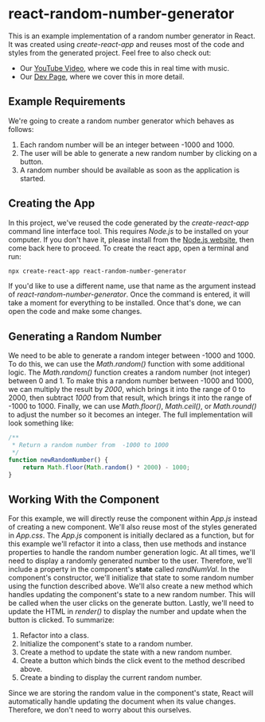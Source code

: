 # react-random-number-generator
This is an example implementation of a random number generator in React. It was created using *create-react-app* and reuses most of the code and styles from the generated project. Feel free to also check out:
* Our [YouTube Video](https://youtu.be/_PepQeX7J0w), where we code this in real time with music.
* Our [Dev Page](https://bytethisstore.com/articles/pg/react-tutorial-random-number-generator), where we cover this in more detail.

## Example Requirements
We're going to create a random number generator which behaves as follows:

1. Each random number will be an integer between -1000 and 1000.
1. The user will be able to generate a new random number by clicking on a button.
1. A random number should be available as soon as the application is started.

## Creating the App
In this project, we've reused the code generated by the *create-react-app* command line interface tool. This requires *Node.js* to be installed on your computer. If you don't have it, please install from the [Node.js website](https://nodejs.org/), then come back here to proceed. To create the react app, open a terminal and run:

```txt
npx create-react-app react-random-number-generator
```

If you'd like to use a different name, use that name as the argument instead of *react-random-number-generator*. Once the command is entered, it will take a moment for everything to be installed. Once that's done, we can open the code and make some changes.

## Generating a Random Number
We need to be able to generate a random integer between -1000 and 1000. To do this, we can use the *Math.random()* function with some additional logic. The *Math.random()* function creates a random number (not integer) between 0 and 1. To make this a random number between -1000 and 1000, we can multiply the result by *2000*, which brings it into the range of 0 to 2000, then subtract *1000* from that result, which brings it into the range of -1000 to 1000. Finally, we can use *Math.floor()*, *Math.ceil()*, or *Math.round()* to adjust the number so it becomes an integer. The full implementation will look something like:
```javascript
/**
 * Return a random number from  -1000 to 1000
 */
function newRandomNumber() {
    return Math.floor(Math.random() * 2000) - 1000;
}
```

## Working With the Component
For this example, we will directly reuse the component within *App.js* instead of creating a new component. We'll also reuse most of the styles generated in *App.css*. The *App.js* component is initially declared as a function, but for this example we'll refactor it into a class, then use methods and instance properties to handle the random number generation logic. At all times, we'll need to display a randomly generated number to the user. Therefore, we'll include a property in the component's **state** called *randNumVal*. In the component's constructor, we'll initialize that state to some random number using the function described above. We'll also create a new method which handles updating the component's state to a new random number. This will be called when the user clicks on the generate button. Lastly, we'll need to update the HTML in *render()* to display the number and update when the button is clicked. To summarize:

1. Refactor into a class.
1. Initialize the component's state to a random number.
1. Create a method to update the state with a new random number.
1. Create a button which binds the click event to the method described above.
1. Create a binding to display the current random number.

Since we are storing the random value in the component's state, React will automatically handle updating the document when its value changes. Therefore, we don't need to worry about this ourselves.